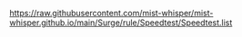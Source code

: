 https://raw.githubusercontent.com/mist-whisper/mist-whisper.github.io/main/Surge/rule/Speedtest/Speedtest.list
